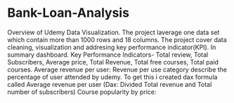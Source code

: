 # Bank-Loan-Analysis
Overview of Udemy Data Visualization.
The project laverage one data set which contain more than 1000 rows and 18 columns. The project cover data cleaning, visualization and addresing key performance indicator(KPI). 
In summary dashboard.
Key Performance Indicators-
Total review, Total Subscribers, Average price, Total Revenue, Total free courses, Total paid courses.
Average revenue per user:
Revenue per use category describe the percentage of user attended by udemy. To get this i created dax formula called Average revenue per user (Dax: Divided Total revenue and Total number of subscribers)
Course popularity by price:
